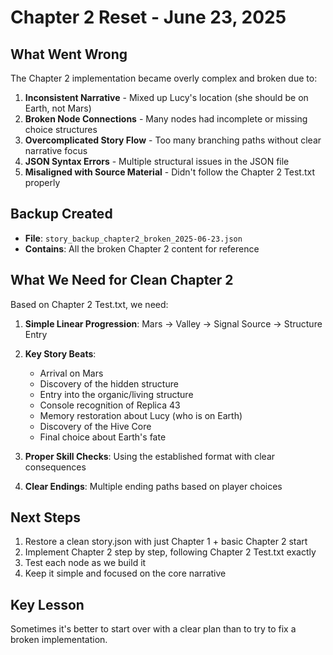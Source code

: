 # Chapter 2 Reset - June 23, 2025

## What Went Wrong

The Chapter 2 implementation became overly complex and broken due to:

1. **Inconsistent Narrative** - Mixed up Lucy's location (she should be on Earth, not Mars)
2. **Broken Node Connections** - Many nodes had incomplete or missing choice structures
3. **Overcomplicated Story Flow** - Too many branching paths without clear narrative focus
4. **JSON Syntax Errors** - Multiple structural issues in the JSON file
5. **Misaligned with Source Material** - Didn't follow the Chapter 2 Test.txt properly

## Backup Created

- **File**: `story_backup_chapter2_broken_2025-06-23.json`
- **Contains**: All the broken Chapter 2 content for reference

## What We Need for Clean Chapter 2

Based on Chapter 2 Test.txt, we need:

1. **Simple Linear Progression**: Mars → Valley → Signal Source → Structure Entry
2. **Key Story Beats**:
   - Arrival on Mars
   - Discovery of the hidden structure
   - Entry into the organic/living structure  
   - Console recognition of Replica 43
   - Memory restoration about Lucy (who is on Earth)
   - Discovery of the Hive Core
   - Final choice about Earth's fate

3. **Proper Skill Checks**: Using the established format with clear consequences
4. **Clear Endings**: Multiple ending paths based on player choices

## Next Steps

1. Restore a clean story.json with just Chapter 1 + basic Chapter 2 start
2. Implement Chapter 2 step by step, following Chapter 2 Test.txt exactly
3. Test each node as we build it
4. Keep it simple and focused on the core narrative

## Key Lesson

Sometimes it's better to start over with a clear plan than to try to fix a broken implementation.
